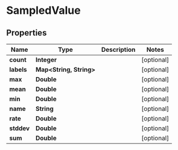 

# SampledValue


## Properties

| Name | Type | Description | Notes |
|------------ | ------------- | ------------- | -------------|
|**count** | **Integer** |  |  [optional] |
|**labels** | **Map&lt;String, String&gt;** |  |  [optional] |
|**max** | **Double** |  |  [optional] |
|**mean** | **Double** |  |  [optional] |
|**min** | **Double** |  |  [optional] |
|**name** | **String** |  |  [optional] |
|**rate** | **Double** |  |  [optional] |
|**stddev** | **Double** |  |  [optional] |
|**sum** | **Double** |  |  [optional] |



